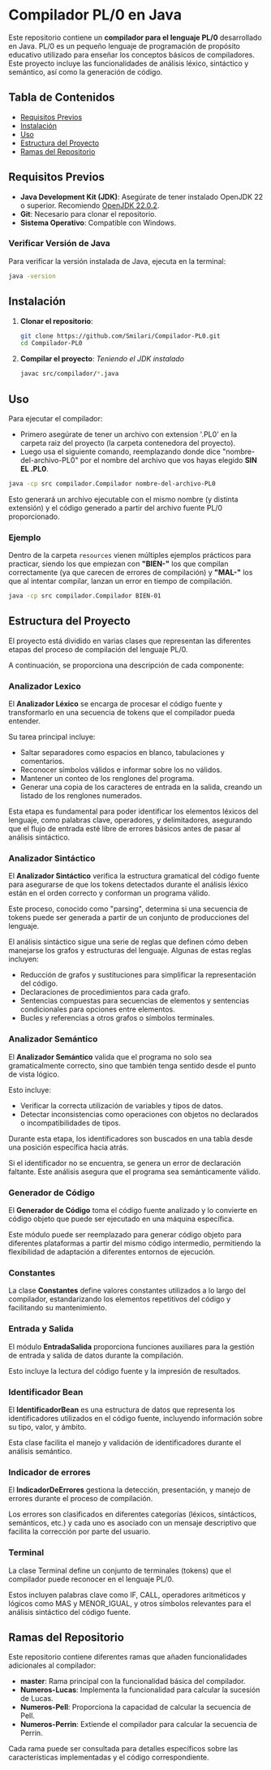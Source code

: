 # Compilador PL/0 en Java

Este repositorio contiene un **compilador para el lenguaje PL/0** desarrollado en Java. PL/0 es un pequeño lenguaje de programación de propósito educativo utilizado para enseñar los conceptos básicos de compiladores. Este proyecto incluye las funcionalidades de análisis léxico, sintáctico y semántico, así como la generación de código.

## Tabla de Contenidos

- [Requisitos Previos](#requisitos-previos)
- [Instalación](#instalación)
- [Uso](#uso)
- [Estructura del Proyecto](#estructura-del-proyecto)
- [Ramas del Repositorio](#ramas-del-repositorio)

## Requisitos Previos

- **Java Development Kit (JDK)**: Asegúrate de tener instalado OpenJDK 22 o superior. Recomiendo [OpenJDK 22.0.2](https://www.oracle.com/java/technologies/downloads/#java22).
- **Git**: Necesario para clonar el repositorio.
- **Sistema Operativo**: Compatible con Windows.

### Verificar Versión de Java

Para verificar la versión instalada de Java, ejecuta en la terminal:

```bash
java -version
```

## Instalación

1. **Clonar el repositorio**:

    ```bash
    git clone https://github.com/Smilari/Compilador-PL0.git
    cd Compilador-PL0
    ```

2. **Compilar el proyecto**: *Teniendo el JDK instalado*

    ```bash
    javac src/compilador/*.java
    ```

## Uso
Para ejecutar el compilador:
- Primero asegúrate de tener un archivo con extension '.PL0' en la carpeta raiz del proyecto (la carpeta contenedora del proyecto).
- Luego usa el siguiente comando, reemplazando donde dice "nombre-del-archivo-PL0" por el nombre del archivo que vos hayas elegido **SIN EL .PL0**.

```bash
java -cp src compilador.Compilador nombre-del-archivo-PL0
```
Esto generará un archivo ejecutable con el mismo nombre (y distinta extensión) y el código generado a partir del archivo fuente PL/0 proporcionado.

### Ejemplo
Dentro de la carpeta `resources` vienen múltiples ejemplos prácticos para practicar, siendo los que empiezan con **"BIEN-"** los que compilan correctamente (ya que carecen de errores de compilación) y
**"MAL-"** los que al intentar compilar, lanzan un error en tiempo de compilación.

```bash
java -cp src compilador.Compilador BIEN-01
```

## Estructura del Proyecto

El proyecto está dividido en varias clases que representan las diferentes etapas del proceso de compilación del lenguaje PL/0. 

A continuación, se proporciona una descripción de cada componente:

### Analizador Lexico
El **Analizador Léxico** se encarga de procesar el código fuente y transformarlo en una secuencia de tokens que el compilador pueda entender. 

Su tarea principal incluye:

- Saltar separadores como espacios en blanco, tabulaciones y comentarios.
- Reconocer símbolos válidos e informar sobre los no válidos.
- Mantener un conteo de los renglones del programa. 
- Generar una copia de los caracteres de entrada en la salida, creando un listado de los renglones numerados.

Esta etapa es fundamental para poder identificar los elementos léxicos del lenguaje, como palabras clave, operadores, y delimitadores,
asegurando que el flujo de entrada esté libre de errores básicos antes de pasar al análisis sintáctico.

### Analizador Sintáctico
El **Analizador Sintáctico** verifica la estructura gramatical del código fuente para asegurarse de que los tokens detectados durante el análisis léxico están en el orden correcto y conforman un programa válido.

Este proceso, conocido como "parsing", determina si una secuencia de tokens puede ser generada a partir de un conjunto de producciones del lenguaje.

El análisis sintáctico sigue una serie de reglas que definen cómo deben manejarse los grafos y estructuras del lenguaje. Algunas de estas reglas incluyen:

- Reducción de grafos y sustituciones para simplificar la representación del código. 
- Declaraciones de procedimientos para cada grafo. 
- Sentencias compuestas para secuencias de elementos y sentencias condicionales para opciones entre elementos. 
- Bucles y referencias a otros grafos o símbolos terminales.

### Analizador Semántico 
El **Analizador Semántico** valida que el programa no solo sea gramaticalmente correcto, sino que también tenga sentido desde el punto de vista lógico. 

Esto incluye:

- Verificar la correcta utilización de variables y tipos de datos.
- Detectar inconsistencias como operaciones con objetos no declarados o incompatibilidades de tipos.

Durante esta etapa, los identificadores son buscados en una tabla desde una posición específica hacia atrás. 

Si el identificador no se encuentra, se genera un error de declaración faltante. Este análisis asegura que el programa sea semánticamente válido.

### Generador de Código
El **Generador de Código** toma el código fuente analizado y lo convierte en código objeto que puede ser ejecutado en una máquina específica. 

Este módulo puede ser reemplazado para generar código objeto para diferentes plataformas a partir del mismo código intermedio, permitiendo la flexibilidad de adaptación a diferentes entornos de ejecución.

### Constantes
La clase **Constantes** define valores constantes utilizados a lo largo del compilador, estandarizando los elementos repetitivos del código y facilitando su mantenimiento.

### Entrada y Salida
El módulo **EntradaSalida** proporciona funciones auxiliares para la gestión de entrada y salida de datos durante la compilación. 

Esto incluye la lectura del código fuente y la impresión de resultados.

### Identificador Bean
El **IdentificadorBean** es una estructura de datos que representa los identificadores utilizados en el código fuente, incluyendo información sobre su tipo, valor, y ámbito. 

Esta clase facilita el manejo y validación de identificadores durante el análisis semántico.

### Indicador de errores
El **IndicadorDeErrores** gestiona la detección, presentación, y manejo de errores durante el proceso de compilación. 

Los errores son clasificados en diferentes categorías (léxicos, sintácticos, semánticos, etc.) y cada uno es asociado con un mensaje descriptivo que facilita la corrección por parte del usuario.

### Terminal
La clase Terminal define un conjunto de terminales (tokens) que el compilador puede reconocer en el lenguaje PL/0. 

Estos incluyen palabras clave como IF, CALL, operadores aritméticos y lógicos como MAS y MENOR_IGUAL, y otros símbolos relevantes para el análisis sintáctico del código fuente.

## Ramas del Repositorio

Este repositorio contiene diferentes ramas que añaden funcionalidades adicionales al compilador:

- **master**: Rama principal con la funcionalidad básica del compilador.
- **Numeros-Lucas**: Implementa la funcionalidad para calcular la sucesión de Lucas.
- **Numeros-Pell**: Proporciona la capacidad de calcular la secuencia de Pell.
- **Numeros-Perrin**: Extiende el compilador para calcular la secuencia de Perrin.

Cada rama puede ser consultada para detalles específicos sobre las características implementadas y el código correspondiente.
